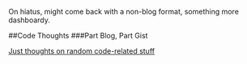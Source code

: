 On hiatus, might come back with a non-blog format, something more dashboardy.

##Code Thoughts
###Part Blog, Part Gist

[Just thoughts on random code-related stuff](http://forforf.github.com/code_thoughts)
